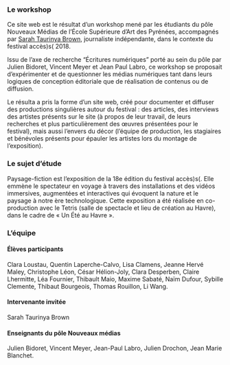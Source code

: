 ### Le workshop

Ce site web est le résultat d’un workshop mené par les étudiants du pôle Nouveaux Médias de l’École Supérieure d’Art des Pyrénées, accompagnés par [Sarah Taurinya Brown](http://enreportagepermanent.com/), journaliste indépendante, dans le contexte du festival accès)s( 2018.

Issu de l’axe de recherche “Écritures numériques” porté au sein du pôle par Julien Bidoret, Vincent Meyer et Jean Paul Labro, ce workshop se proposait d’expérimenter et de questionner les médias numériques tant dans leurs logiques de conception éditoriale que de réalisation de contenus ou de diffusion.

Le résulta a pris la forme d’un site web, créé pour documenter et diffuser des productions singulières autour du festival : des articles, des interviews des artistes présents sur le site (à propos de leur travail, de leurs recherches et plus particulièrement des œuvres présentées pour le festival), mais aussi l’envers du décor (l’équipe de production, les stagiaires et bénévoles présents pour épauler les artistes lors du montage de l’exposition).


### Le sujet d’étude
Paysage-fiction est l’exposition de la 18e édition du festival accès)s(. Elle emmène le spectateur en voyage à travers des installations et des vidéos immersives, augmentées et interactives qui évoquent la nature et le paysage à notre ère technologique. 
Cette exposition a été réalisée en co-production avec le Tetris (salle de spectacle et lieu de création au Havre), dans le cadre de « Un Été au Havre ».


### L’équipe
#### Élèves participants 
Clara Loustau, Quentin Laperche-Calvo, Lisa Clamens, Jeanne Hervé Maley, Christophe Léon, César Hélion-Joly, Clara Desperben, Claire Lhermitte, Léa Fournier, Thibault Maio, Maxime Sabaté, Naïm Dufour, Sybille Clemente, Thibaut Bourgeois, Thomas Rouillon, Li Wang.
#### Intervenante invitée
Sarah Taurinya Brown
#### Enseignants du pôle Nouveaux médias 
Julien Bidoret, Vincent Meyer, Jean-Paul Labro, Julien Drochon, Jean Marie Blanchet.
